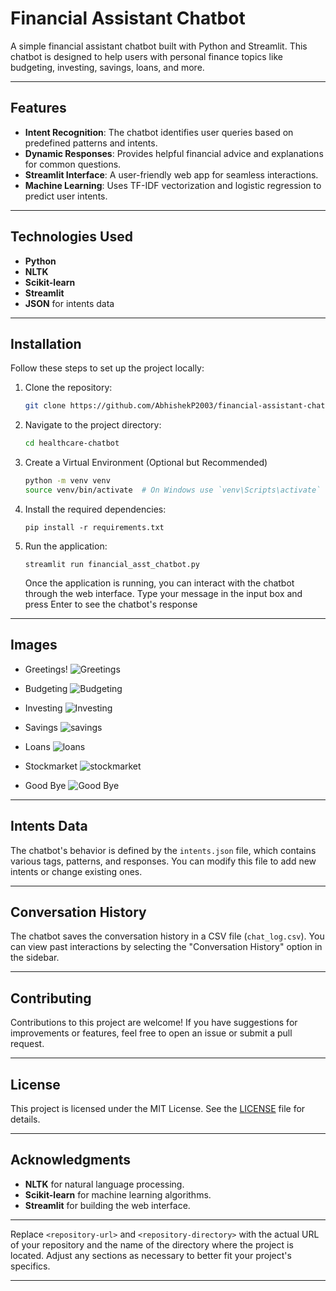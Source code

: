 # Financial Assistant Chatbot

A simple financial assistant chatbot built with Python and Streamlit. This chatbot is designed to help users with personal finance topics like budgeting, investing, savings, loans, and more.

---

## Features

- **Intent Recognition**: The chatbot identifies user queries based on predefined patterns and intents.
- **Dynamic Responses**: Provides helpful financial advice and explanations for common questions.
- **Streamlit Interface**: A user-friendly web app for seamless interactions.
- **Machine Learning**: Uses TF-IDF vectorization and logistic regression to predict user intents.

---

## Technologies Used
- **Python**
- **NLTK**
- **Scikit-learn**
- **Streamlit**
- **JSON** for intents data

---

## Installation

Follow these steps to set up the project locally:

1. Clone the repository:
   ```bash
   git clone https://github.com/AbhishekP2003/financial-assistant-chatbot.git
2. Navigate to the project directory:
   ```bash
   cd healthcare-chatbot
   
3. Create a Virtual Environment (Optional but Recommended)
   ```bash
   python -m venv venv
   source venv/bin/activate  # On Windows use `venv\Scripts\activate`
   ```

4. Install the required dependencies:
   ```
   pip install -r requirements.txt

5. Run the application:
   ```
   streamlit run financial_asst_chatbot.py
   ```
   
   Once the application is running, you can interact with the chatbot through the web interface. Type your message in the input box and press Enter to see the chatbot's response

---

## Images
- Greetings!
  ![Greetings](https://github.com/AbhishekP2003/Financial-assistant-chatbot/blob/eda836790da4ccc9c69476a61b384ae9286e0f50/Greetings.png)

- Budgeting
  ![Budgeting](https://github.com/AbhishekP2003/Financial-assistant-chatbot/blob/4daefce61242db80758aee0a6fe4c8b36513a57c/Budgeting.png)

- Investing
  ![Investing](https://github.com/AbhishekP2003/Financial-assistant-chatbot/blob/79893903dde35f8ee184029fe263eee123cbd224/Investing.png)

- Savings
  ![savings](https://github.com/AbhishekP2003/Financial-assistant-chatbot/blob/adf44f7da857d193b5c91a94041558051d64e883/Savings.png)

- Loans
  ![loans](https://github.com/diwakarnagaraju/Healthcare-chatbot/blob/e7abd4e2e6f68611101495c4e075f06d78785a43/nutrition.png)

- Stockmarket
  ![stockmarket](https://github.com/diwakarnagaraju/Healthcare-chatbot/blob/e7abd4e2e6f68611101495c4e075f06d78785a43/Mental_health.png)

- Good Bye
  ![Good Bye](https://github.com/diwakarnagaraju/Healthcare-chatbot/blob/e7abd4e2e6f68611101495c4e075f06d78785a43/Goodbye.png)

---

## Intents Data
The chatbot's behavior is defined by the `intents.json` file, which contains various tags, patterns, and responses. You can modify this file to add new intents or change existing ones.

---

## Conversation History
The chatbot saves the conversation history in a CSV file (`chat_log.csv`). You can view past interactions by selecting the "Conversation History" option in the sidebar.

---

## Contributing
Contributions to this project are welcome! If you have suggestions for improvements or features, feel free to open an issue or submit a pull request.

---

## License
This project is licensed under the MIT License. See the [LICENSE](LICENSE) file for details.

---

## Acknowledgments
- **NLTK** for natural language processing.
- **Scikit-learn** for machine learning algorithms.
- **Streamlit** for building the web interface.

---

Replace `<repository-url>` and `<repository-directory>` with the actual URL of your repository and the name of the directory where the project is located. Adjust any sections as necessary to better fit your project's specifics.

---

